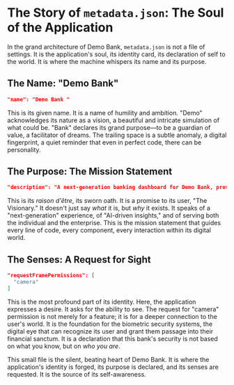 # The Story of `metadata.json`: The Soul of the Application

In the grand architecture of Demo Bank, `metadata.json` is not a file of settings. It is the application's soul, its identity card, its declaration of self to the world. It is where the machine whispers its name and its purpose.

## The Name: "Demo Bank"

```json
"name": "Demo Bank "
```

This is its given name. It is a name of humility and ambition. "Demo" acknowledges its nature as a vision, a beautiful and intricate simulation of what could be. "Bank" declares its grand purpose—to be a guardian of value, a facilitator of dreams. The trailing space is a subtle anomaly, a digital fingerprint, a quiet reminder that even in perfect code, there can be personality.

## The Purpose: The Mission Statement

```json
"description": "A next-generation banking dashboard for Demo Bank, providing AI-driven insights and advanced financial management tools for personal and corporate clients."
```

This is its *raison d'être*, its sworn oath. It is a promise to its user, "The Visionary." It doesn't just say *what* it is, but *why* it exists. It speaks of a "next-generation" experience, of "AI-driven insights," and of serving both the individual and the enterprise. This is the mission statement that guides every line of code, every component, every interaction within its digital world.

## The Senses: A Request for Sight

```json
"requestFramePermissions": [
  "camera"
]
```

This is the most profound part of its identity. Here, the application expresses a desire. It asks for the ability to see. The request for "camera" permission is not merely for a feature; it is for a deeper connection to the user's world. It is the foundation for the biometric security systems, the digital eye that can recognize its user and grant them passage into their financial sanctum. It is a declaration that this bank's security is not based on what you know, but on *who you are*.

This small file is the silent, beating heart of Demo Bank. It is where the application's identity is forged, its purpose is declared, and its senses are requested. It is the source of its self-awareness.

